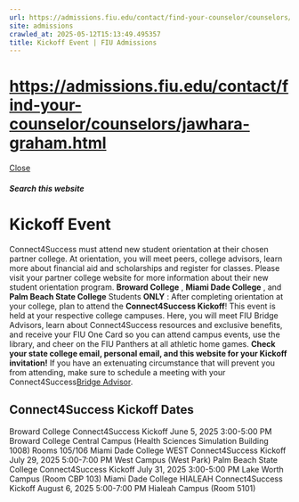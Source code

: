```yaml
---
url: https://admissions.fiu.edu/contact/find-your-counselor/counselors/jawhara-graham.html
site: admissions
crawled_at: 2025-05-12T15:13:49.495357
title: Kickoff Event | FIU Admissions
---
```


# https://admissions.fiu.edu/contact/find-your-counselor/counselors/jawhara-graham.html

[ Close ](https://admissions.fiu.edu/how-to-apply/connect4success/orientation/)
##### Search this website
# Kickoff Event
Connect4Success must attend new student orientation at their chosen partner college. At orientation, you will meet peers, college advisors, learn more about financial aid and scholarships and register for classes. Please visit your partner college website for more information about their new student orientation program.
**Broward College** , **Miami Dade College** , and **Palm Beach State College** Students **ONLY** :
After completing orientation at your college, plan to attend the **Connect4Success Kickoff**! This event is held at your respective college campuses. Here, you will meet FIU Bridge Advisors, learn about Connect4Success resources and exclusive benefits, and receive your FIU One Card so you can attend campus events, use the library, and cheer on the FIU Panthers at all athletic home games.
**Check your state college email, personal email, and this website for your Kickoff invitation!**
If you have an extenuating circumstance that will prevent you from attending, make sure to schedule a meeting with your Connect4Success[Bridge Advisor](https://transfer.fiu.edu/connect4success/bridge-advisors/).
## Connect4Success Kickoff Dates
Broward College Connect4Success Kickoff
June 5, 2025
3:00-5:00 PM
Broward College Central Campus (Health Sciences Simulation Building 1008) Rooms 105/106
Miami Dade College WEST Connect4Success Kickoff
July 29, 2025
5:00-7:00 PM
West Campus (West Park)
Palm Beach State College Connect4Success Kickoff
July 31, 2025
3:00-5:00 PM
Lake Worth Campus (Room CBP 103)
Miami Dade College HIALEAH Connect4Success Kickoff
August 6, 2025
5:00-7:00 PM
Hialeah Campus (Room 5101)

